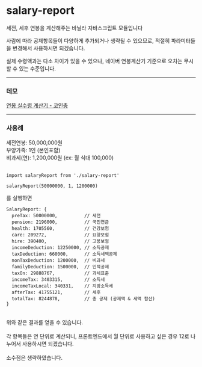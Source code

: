 salary-report
=============

세전, 세후 연봉을 계산해주는 바닐라 자바스크립트 모듈입니다

사람에 따라 공제항목들이 다양하게 추가되거나 생략될 수 있으므로, 적절히 파라미터들을 변경해서 사용하시면 되겠습니다.

실제 수령액과는 다소 차이가 있을 수 있으나, 네이버 연봉계산기 기준으로 오차는 무시할 수 있는 수준입니다.

---

### 데모

[연봉 실수령 계산기 - 코인충](https://coinsect.io/apps/salary)

---
### 사용례
세전연봉: 50,000,000원<br>
부양가족: 1인 (본인포함)<br>
비과세(연): 1,200,000원 (ex: 월 식대 100,000)<br><br>

    import salaryReport from './salary-report'

    salaryReport(50000000, 1, 1200000)
를 실행하면

    SalaryReport: {
      preTax: 50000000,          // 세전
      pension: 2196000,          // 국민연금
      health: 1705560,           // 건강보험
      care: 209272,              // 요양보험
      hire: 390400,              // 고용보험
      incomeDeduction: 12250000, // 소득공제
      taxDeduction: 660000,      // 소득세액공제
      nonTaxDeduction: 1200000,  // 비과세
      familyDeduction: 1500000,  // 인적공제
      taxOn: 29888767,           // 과세표준
      incomeTax: 3403315,        // 소득세
      incomeTaxLocal: 340331,    // 지방소득세
      afterTax: 41755121,        // 세후
      totalTax: 8244878,         // 총 공제 (공제액 & 세액 합산)
    }

<br>
위와 같은 결과를 얻을 수 있습니다.<br><br>
각 항목들은 연 단위로 계산되니, 프론트엔드에서 월 단위로 사용하고 싶은 경우 12로 나누어서 사용하시면 되겠습니다.<br><br>
소수점은 생략하였습니다.
